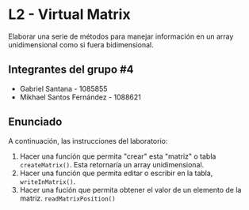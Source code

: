 # L2 - Virtual Matrix

Elaborar una serie de métodos para manejar información en un array unidimensional como si fuera bidimensional.

## Integrantes del grupo #4

- Gabriel Santana - 1085855
- Mikhael Santos Fernández - 1088621

## Enunciado

A continuación, las instrucciones del laboratorio:

1. Hacer una función que permita "crear" esta "matriz" o tabla `createMatrix()`. Esta retornaría un array unidimensional.
2. Hacer una función que permita editar o escribir en la tabla, `writeInMatrix()`.
3. Hacer una fución que permita obtener el valor de un elemento de la matriz. `readMatrixPosition()`
